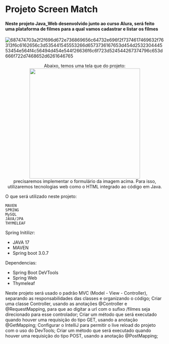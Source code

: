 <h1> Projeto Screen Match </h1>

<h4> Neste projeto Java_Web desenvolvido junto ao curso Alura,
será feito uma plataforma de filmes para a qual vamos cadastrar e listar os filmes </h4>

![687474703a2f2f696d672e736869656c64732e696f2f7374617469632f76313f6c6162656c3d535441545553266d6573736167653d454d253230444553454e564f4c56494d454e544f26636f6c6f723d524544267374796c653d666f722d7468652d6261646765](https://github.com/judsonmarques/Alura_Screen_Match/assets/49903672/b61ec30d-31d5-4c7e-9046-7168f490f7d5)


<div align="center">Abaixo, temos uma tela que do projeto:</div>

<div align="center">
<img src="https://github.com/judsonmarques/Alura_Screen_Match/assets/49903672/49fb71d2-47f4-4a7c-a918-d752af821d29" width="350px" />
</div>

<div align="center">precisaremos implementar o formulário da imagem acima. Para isso, utilizaremos tecnologias web como o HTML integrado ao código em Java.</div>

O que será utilizado neste projeto:
````
MAVEN
SPRING
MySQL
JAVA/JPA
THYMELEAF
````
Spring Initilizr:
- JAVA 17
- MAVEN
- Spring boot 3.0.7
  
Dependencias:
- Spring Boot DeVTools
- Spring Web
- Thymeleaf

Neste projeto será usado o padrão MVC (Model - View - Controller), separando as responsabilidades das classes e organizando o código;
Criar uma classe Controller, usando as anotações @Controller e @RequestMapping, para que ao digitar a url com o sufixo /filmes seja direcionado para esse controlador;
Criar um método que será executado quando houver uma requisição do tipo GET, usando a anotação @GetMapping;
Configurar o IntelliJ para permitir o live reload do projeto com o uso do DevTools;
Criar um método que será executado quando houver uma requisição do tipo POST, usando a anotação @PostMapping;
